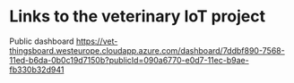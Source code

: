 # Links to the veterinary IoT project

Public dashboard
https://vet-thingsboard.westeurope.cloudapp.azure.com/dashboard/7ddbf890-7568-11ed-b6da-0b0c19d7150b?publicId=090a6770-e0d7-11ec-b9ae-fb330b32d941
